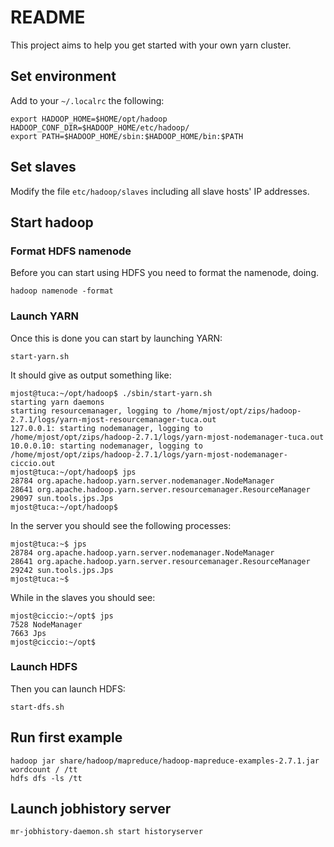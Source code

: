 # README

This project aims to help you get started with your own yarn cluster. 

## Set environment

Add to your `~/.localrc` the following:

```
export HADOOP_HOME=$HOME/opt/hadoop
HADOOP_CONF_DIR=$HADOOP_HOME/etc/hadoop/
export PATH=$HADOOP_HOME/sbin:$HADOOP_HOME/bin:$PATH

```

## Set slaves

Modify the file `etc/hadoop/slaves` including all slave hosts' IP addresses.

## Start hadoop

### Format HDFS namenode
Before you can start using HDFS you need to format the namenode, doing.

```
hadoop namenode -format
```

### Launch YARN

Once this is done you can start by launching YARN:

```
start-yarn.sh
```

It should give as output something like: 

```
mjost@tuca:~/opt/hadoop$ ./sbin/start-yarn.sh 
starting yarn daemons
starting resourcemanager, logging to /home/mjost/opt/zips/hadoop-2.7.1/logs/yarn-mjost-resourcemanager-tuca.out
127.0.0.1: starting nodemanager, logging to /home/mjost/opt/zips/hadoop-2.7.1/logs/yarn-mjost-nodemanager-tuca.out
10.0.0.10: starting nodemanager, logging to /home/mjost/opt/zips/hadoop-2.7.1/logs/yarn-mjost-nodemanager-ciccio.out
mjost@tuca:~/opt/hadoop$ jps
28784 org.apache.hadoop.yarn.server.nodemanager.NodeManager
28641 org.apache.hadoop.yarn.server.resourcemanager.ResourceManager
29097 sun.tools.jps.Jps
mjost@tuca:~/opt/hadoop$ 

```

In the server you should see the following processes: 

```
mjost@tuca:~$ jps
28784 org.apache.hadoop.yarn.server.nodemanager.NodeManager
28641 org.apache.hadoop.yarn.server.resourcemanager.ResourceManager
29242 sun.tools.jps.Jps
mjost@tuca:~$ 
```

While in the slaves you should see: 

```
mjost@ciccio:~/opt$ jps
7528 NodeManager
7663 Jps
mjost@ciccio:~/opt$ 
```

### Launch HDFS

Then you can launch HDFS: 

```
start-dfs.sh
```

## Run first example 

```
hadoop jar share/hadoop/mapreduce/hadoop-mapreduce-examples-2.7.1.jar wordcount / /tt
hdfs dfs -ls /tt

```

## Launch jobhistory server

```
mr-jobhistory-daemon.sh start historyserver 
```

